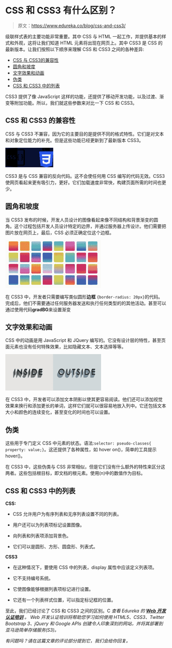# CSS 和 CSS3 有什么区别？

> 原文：<https://www.edureka.co/blog/css-and-css3/>

级联样式表的主要功能非常重要。其中 CSS 与 HTML 一起工作，并提供基本的样式和外观，这将让我们知道 HTML 元素将出现在网页上。其中 CSS3 是 CSS 的最新版本。让我们按照以下顺序来理解 CSS 和 CSS3 之间的各种差异:

*   [CSS 与 CSS3的兼容性](#compatibility)
*   [圆角和坡度](#gradient)
*   [文字效果和动画](#animation)
*   [伪类](#pseudo)
*   [CSS 和 CSS3 中的列表](#list)

CSS3 提供了像 JavaScript 这样的功能，还提供了移动开发功能，以及过渡、渐变等附加功能。所以，我们就这些参数来对比一下 CSS 和 CSS3。

## **CSS 和 CSS3 的兼容性**

CSS 与 CSS3 不兼容，因为它的主要目的是提供不同的格式特性。它们是对文本和对象定位能力的补充。但是这些功能已经更新到了最新版本 CSS3。

![Css and Css3](img/e1c74653a9dadb8e43b032fa65e5ed36.png)

CSS3 是与 CSS 兼容的反向代码。这不会使任何用 CSS 编写的代码无效。CSS3 使网页看起来更有吸引力，更好。它们加载速度非常快，构建页面所需的时间也更少。

## **圆角和坡度**

当 CSS3 发布的时候，开发人员设计的图像看起来像不同结构和背景渐变的圆角。这个过程包括开发人员设计特定的边界，并通过服务器上传设计。他们需要把图片放在网页上，最后，CSS 必须正确定位这个边框。

![round-corners-gradient](img/a964ff57664e4aeb8ce0287584c539cc.png)

在 CSS3 中，开发者只需要编写类似圆形**边框** `{border-radius: 20px}`的代码。完成后，他们不需要通过任何服务器发送和执行任何类型的的其他活动。甚至可以通过使用代码**gradBG**来设置渐变

## **文字效果和动画**

CSS 中的动画是用 JavaScript 和 JQuery 编写的。它没有设计层的特性，甚至页面元素也没有任何特殊效果，比如隐藏文本、文本选择等等。

![text-effects-css-and-css3](img/c991b49dce4755bc6ce17d6de865e558.png)

在 CSS3 中，开发者可以添加文本阴影以使其更容易阅读。他们还可以添加视觉效果来换行和添加更长的单词，这样它们就可以很容易地放入列中。它还包括文本大小和颜色的连续变化，甚至变化的时间也可以设置。

## **伪类**

这些用于专门定义 CSS 中元素的状态。语法:`selector: pseudo-classes{ property: value;}`。这还提供了各种属性，如 hover on()，简单的工具提示 hover()。

在 CSS3 中，这些伪类与 CSS 非常相似，但是它们没有什么额外的特性来区分这两者。这些包括根目标，即文档的根元素。使用(n)中的数值作为目标。

## **CSS 和 CSS3 中的列表**

**CSS:**

*   CSS 允许用户为有序列表和无序列表设置不同的列表。

*   用户还可以为列表项标记设置图像。

*   向列表和列表项添加背景色。

*   它们可以是圆形、方形、圆盘形、列表式。

**CSS3**

*   在这种情况下，要使用 CSS 中的列表，display 属性中应该定义列表项。

*   它不支持编号系统。

*   它使图像能够根据列表项标记进行设置。

*   它还有一个列表样式位置，可以指定标记框的位置。

至此，我们已经讨论了 CSS 和 CSS3 之间的区别。C *查看 Edureka 的 **[Web 开发认证培训](https://www.edureka.co/complete-web-developer)** 。* *Web 开发认证培训将帮助您学习如何使用 HTML5、CSS3、Twitter Bootstrap 3、jQuery 和 Google APIs 创建令人印象深刻的网站，并将其部署到亚马逊简单存储服务(S3)。*

*有问题吗？请在这篇文章的评论部分提到它，我们会给你回复。*